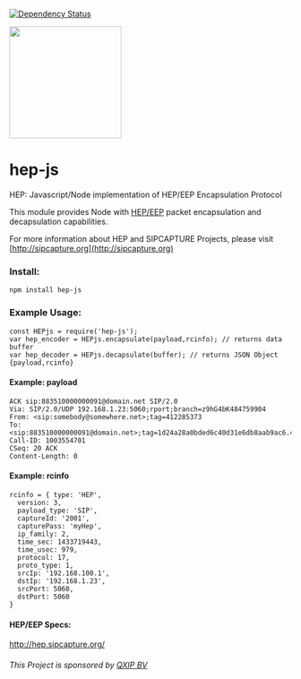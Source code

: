 [![Dependency Status](https://david-dm.org/sipcapture/hep-js.svg)](https://david-dm.org/sipcapture/hep-js)

<img src="https://user-images.githubusercontent.com/1423657/55069501-8348c400-5084-11e9-9931-fefe0f9874a7.png" width=200/>

# hep-js
HEP: Javascript/Node implementation of HEP/EEP Encapsulation Protocol


This module provides Node with [HEP/EEP](http://hep.sipcapture.org) packet encapsulation and decapsulation capabilities.

For more information about HEP and SIPCAPTURE Projects, please visit [http://sipcapture.org](http://sipcapture.org)

### Install:
```
npm install hep-js
```


### Example Usage:
```
const HEPjs = require('hep-js');
var hep_encoder = HEPjs.encapsulate(payload,rcinfo); // returns data buffer
var hep_decoder = HEPjs.decapsulate(buffer); // returns JSON Object {payload,rcinfo}

```

#### Example: payload
```
ACK sip:883510000000091@domain.net SIP/2.0
Via: SIP/2.0/UDP 192.168.1.23:5060;rport;branch=z9hG4bK484759904 
From: <sip:somebody@somewhere.net>;tag=412285373 
To: <sip:883510000000091@domain.net>;tag=1d24a28a0bded6c40d31e6db8aab9ac6.4679 
Call-ID: 1003554701 
CSeq: 20 ACK 
Content-Length: 0 
```

#### Example: rcinfo
```
rcinfo = { type: 'HEP',
  version: 3,
  payload_type: 'SIP',
  captureId: '2001',
  capturePass: 'myHep',
  ip_family: 2,
  time_sec: 1433719443,
  time_usec: 979,
  protocol: 17,
  proto_type: 1,
  srcIp: '192.168.100.1',
  dstIp: '192.168.1.23',
  srcPort: 5060,
  dstPort: 5060 
}
```

#### HEP/EEP Specs:

http://hep.sipcapture.org/


###### This Project is sponsored by [QXIP BV](http://qxip.net)

